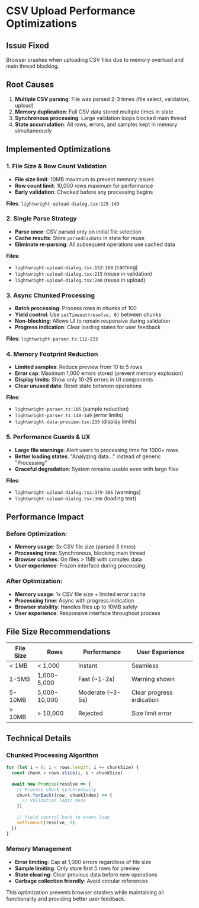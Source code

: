 # CSV Upload Performance Optimizations

## Issue Fixed
Browser crashes when uploading CSV files due to memory overload and main thread blocking.

## Root Causes
1. **Multiple CSV parsing**: File was parsed 2-3 times (file select, validation, upload)
2. **Memory duplication**: Full CSV data stored multiple times in state
3. **Synchronous processing**: Large validation loops blocked main thread
4. **State accumulation**: All rows, errors, and samples kept in memory simultaneously

## Implemented Optimizations

### 1. **File Size & Row Count Validation**
- **File size limit**: 10MB maximum to prevent memory issues
- **Row count limit**: 10,000 rows maximum for performance
- **Early validation**: Checked before any processing begins

**Files**: `lightwright-upload-dialog.tsx:125-149`

### 2. **Single Parse Strategy**
- **Parse once**: CSV parsed only on initial file selection
- **Cache results**: Store `parsedCsvData` in state for reuse
- **Eliminate re-parsing**: All subsequent operations use cached data

**Files**: 
- `lightwright-upload-dialog.tsx:152-160` (caching)
- `lightwright-upload-dialog.tsx:215` (reuse in validation)
- `lightwright-upload-dialog.tsx:240` (reuse in upload)

### 3. **Async Chunked Processing**
- **Batch processing**: Process rows in chunks of 100
- **Yield control**: Use `setTimeout(resolve, 0)` between chunks
- **Non-blocking**: Allows UI to remain responsive during validation
- **Progress indication**: Clear loading states for user feedback

**Files**: `lightwright-parser.ts:112-223`

### 4. **Memory Footprint Reduction**
- **Limited samples**: Reduce preview from 10 to 5 rows
- **Error cap**: Maximum 1,000 errors stored (prevent memory explosion)
- **Display limits**: Show only 10-25 errors in UI components
- **Clear unused data**: Reset state between operations

**Files**: 
- `lightwright-parser.ts:105` (sample reduction)
- `lightwright-parser.ts:140-149` (error limits)
- `lightwright-data-preview.tsx:233` (display limits)

### 5. **Performance Guards & UX**
- **Large file warnings**: Alert users to processing time for 1000+ rows
- **Better loading states**: "Analyzing data..." instead of generic "Processing"
- **Graceful degradation**: System remains usable even with large files

**Files**: 
- `lightwright-upload-dialog.tsx:379-386` (warnings)
- `lightwright-upload-dialog.tsx:386` (loading text)

## Performance Impact

### Before Optimization:
- **Memory usage**: 3x CSV file size (parsed 3 times)
- **Processing time**: Synchronous, blocking main thread
- **Browser crashes**: On files > 1MB with complex data
- **User experience**: Frozen interface during processing

### After Optimization:
- **Memory usage**: 1x CSV file size + limited error cache
- **Processing time**: Async with progress indication
- **Browser stability**: Handles files up to 10MB safely
- **User experience**: Responsive interface throughout process

## File Size Recommendations

| File Size | Rows | Performance | User Experience |
|-----------|------|-------------|-----------------|
| < 1MB | < 1,000 | Instant | Seamless |
| 1-5MB | 1,000-5,000 | Fast (~1-2s) | Warning shown |
| 5-10MB | 5,000-10,000 | Moderate (~3-5s) | Clear progress indication |
| > 10MB | > 10,000 | Rejected | Size limit error |

## Technical Details

### Chunked Processing Algorithm
```typescript
for (let i = 0; i < rows.length; i += chunkSize) {
  const chunk = rows.slice(i, i + chunkSize)
  
  await new Promise(resolve => {
    // Process chunk synchronously
    chunk.forEach((row, chunkIndex) => {
      // Validation logic here
    })
    
    // Yield control back to event loop
    setTimeout(resolve, 0)
  })
}
```

### Memory Management
- **Error limiting**: Cap at 1,000 errors regardless of file size
- **Sample limiting**: Only store first 5 rows for preview
- **State clearing**: Clear previous data before new operations
- **Garbage collection friendly**: Avoid circular references

This optimization prevents browser crashes while maintaining all functionality and providing better user feedback.